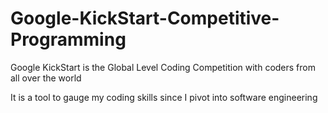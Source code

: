 # Google-KickStart-Competitive-Programming

Google KickStart is the Global Level Coding Competition with coders from all over the world

It is a tool to gauge my coding skills since I pivot into software engineering
